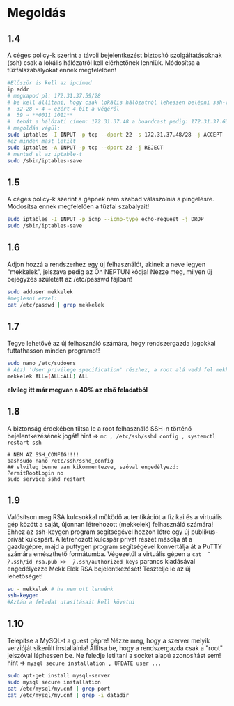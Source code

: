 # Megoldás
## 1.4
A céges policy-k szerint a távoli bejelentkezést biztosı́tó szolgáltatásoknak (ssh) csak a lokális hálózatról kell elérhetőnek lenniük. Módosı́tsa a tűzfalszabályokat ennek megfelelően!
```bash
#Először is kell az ipcímed
ip addr
# megkapod pl: 172.31.37.59/28
# be kell állítani, hogy csak lokális hálózatról lehessen belépni ssh-val
#  32-28 = 4 ⇒ ezért 4 bit a végéről
#  59 ⇒ **0011 1011**
#  tehát a hálózati címem: 172.31.37.48 a boardcast pedig: 172.31.37.63
# megoldás végül:
sudo iptables -I INPUT -p tcp --dport 22 -s 172.31.37.48/28 -j ACCEPT
#ez minden mást letilt
sudo iptables -A INPUT -p tcp --dport 22 -j REJECT
# mentsd el az iptable-t
sudo /sbin/iptables-save
```
## 1.5
A céges policy-k szerint a gépnek nem szabad válaszolnia a pingelésre. Módosı́tsa ennek megfelelően a tűzfal szabályait!
```bash
sudo iptables -I INPUT -p icmp --icmp-type echo-request -j DROP
sudo /sbin/iptables-save
```
## 1.6
Adjon hozzá a rendszerhez egy új felhasználót, akinek a neve legyen "mekkelek”, jelszava pedig az Ön NEPTUN kódja! Nézze meg, milyen új bejegyzés született az /etc/passwd fájlban!
```bash
sudo adduser mekkelek
#meglesni ezzel:
cat /etc/passwd | grep mekkelek
```
## 1.7
Tegye lehetővé az új felhasználó számára, hogy rendszergazda jogokkal futtathasson minden programot!
```bash
sudo nano /etc/sudoers
# A(z) 'User privilege specification' részhez, a root alá vedd fel mekkelek-et
mekkelek ALL=(ALL:ALL) ALL
```
**elvileg itt már megvan a 40% az első feladatból**
## 1.8
A biztonság érdekében tiltsa le a root felhasználó SSH-n történő bejelentkezésének jogát!
hint ⇒ `mc , /etc/ssh/sshd config , systemctl restart ssh`
```
# NEM AZ SSH_CONFIG!!!!
bashsudo nano /etc/ssh/sshd_config
## elvileg benne van kikommentezve, szóval engedélyezd: PermitRootLogin no
sudo service sshd restart
```
## 1.9
Valósı́tson meg RSA kulcsokkal működő autentikációt a fizikai és a virtuális gép között a saját, újonnan létrehozott (mekkelek) felhasználó számára! Ehhez az ssh-keygen program segı́tségével hozzon létre egy új publikus-privát kulcspárt. A létrehozott kulcspár privát részét másolja át a gazdagépre, majd a puttygen program segı́tségével konvertálja át a PuTTY számára emészthető formátumba. Végezetül a virtuális gépen a 
`cat  ̃/.ssh/id_rsa.pub >>  ̃/.ssh/authorized_keys` 
parancs kiadásával engedélyezze Mekk Elek RSA bejelentkezését! Tesztelje le az új lehetőséget!

```bash
su - mekkelek # ha nem ott lennénk
ssh-keygen
#Aztán a feladat utasításait kell követni
```
## 1.10
Telepı́tse a MySQL-t a guest gépre! Nézze meg, hogy a szerver melyik verzióját sikerült installálnia! Állı́tsa be, hogy a rendszergazda csak a "root" jelszóval léphessen be. Ne feledje letiltani a socket alapú azonosı́tást sem!
hint ⇒ `mysql secure installation , UPDATE user ...`
```bash
sudo apt-get install mysql-server
sudo mysql secure installation
cat /etc/mysql/my.cnf | grep port
cat /etc/mysql/my.cnf | grep -i datadir
```
